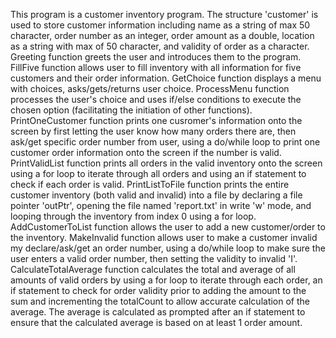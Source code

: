 This program is a customer inventory program. The structure 'customer' is used 
to store customer information including name as a string of max 50 character,
order number as an integer, order amount as a double, location as a string with
max of 50 character, and validity of order as a character. 
Greeting function greets the user and introduces them to the program. 
FillFive function allows user to fill inventory with all information for five 
customers and their order information.
GetChoice function displays a menu with choices, asks/gets/returns user choice.
ProcessMenu function processes the user's choice and uses if/else conditions
to execute the chosen option (facilitating the initiation of other functions).
PrintOneCustomer function prints one cusromer's information onto the screen 
by first letting the user know how many orders there are, then ask/get specific
order number from user, using a do/while loop to print one customer order
information onto the screen if the number is valid.
PrintValidList function prints all orders in the valid inventory onto the 
screen using a for loop to iterate through all orders and using an if statement 
to check if each order is valid.
PrintListToFile function prints the entire customer inventory (both valid and 
invalid) into a file by declaring a file pointer 'outPtr', opening the file 
named 'report.txt' in write 'w' mode, and looping through the inventory from 
index 0 using a for loop. 
AddCustomerToList function allows the user to add a new customer/order to the 
inventory.
MakeInvalid function allows user to make a customer invalid my declare/ask/get 
an order number, using a do/while loop to make sure the user enters a valid 
order number, then setting the validity to invalid 'I'.
CalculateTotalAverage function calculates the total and average of all amounts
of valid orders by using a for loop to iterate through each order, an if 
statement to check for order validity prior to adding the amount to the sum and 
incrementing the totalCount to allow accurate calculation of the average. The 
average is calculated as prompted after an if statement to ensure that the 
calculated average is based on at least 1 order amount.
